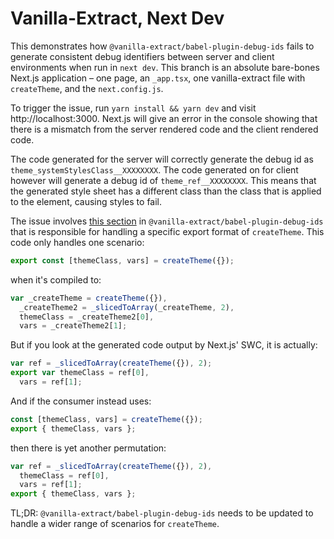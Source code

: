 # Vanilla-Extract, Next Dev

This demonstrates how `@vanilla-extract/babel-plugin-debug-ids` fails to generate consistent debug identifiers between server and client environments when run in `next dev`. This branch is an absolute bare-bones Next.js application – one page, an `_app.tsx`, one vanilla-extract file with `createTheme`, and the `next.config.js`.

To trigger the issue, run `yarn install && yarn dev` and visit http://localhost:3000. Next.js will give an error in the console showing that there is a mismatch from the server rendered code and the client rendered code.

The code generated for the server will correctly generate the debug id as `theme_systemStylesClass__XXXXXXXX`. The code generated on for client however will generate a debug id of `theme_ref__XXXXXXXX`. This means that the generated style sheet has a different class than the class that is applied to the element, causing styles to fail.

The issue involves [this section](https://github.com/vanilla-extract-css/vanilla-extract/blob/9312b66e5bd67942b7929a6b93e0ad2181b2e0ba/packages/babel-plugin-debug-ids/src/index.ts#L77-L99) in `@vanilla-extract/babel-plugin-debug-ids` that is responsible for handling a specific export format of `createTheme`. This code only handles one scenario:

```js
export const [themeClass, vars] = createTheme({});
```

when it's compiled to:

```js
var _createTheme = createTheme({}),
  _createTheme2 = _slicedToArray(_createTheme, 2),
  themeClass = _createTheme2[0],
  vars = _createTheme2[1];
```

But if you look at the generated code output by Next.js' SWC, it is actually:

```js
var ref = _slicedToArray(createTheme({}), 2);
export var themeClass = ref[0],
  vars = ref[1];
```

And if the consumer instead uses:

```js
const [themeClass, vars] = createTheme({});
export { themeClass, vars };
```

then there is yet another permutation:

```js
var ref = _slicedToArray(createTheme({}), 2),
  themeClass = ref[0],
  vars = ref[1];
export { themeClass, vars };
```

TL;DR: `@vanilla-extract/babel-plugin-debug-ids` needs to be updated to handle a wider range of scenarios for `createTheme`.
